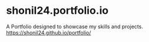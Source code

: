 # shonil24.portfolio.io
A Portfolio designed to showcase my skills and projects.
https://shonil24.github.io/portfolio/
